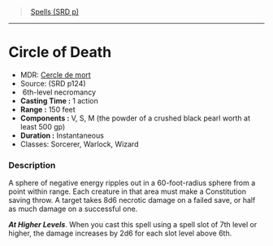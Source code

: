 ﻿---
!SpellItem
Name: Circle of Death
AltName: '[Cercle de mort](hd_spells_cercle_de_mort.md)'
Type: necromancy
Level: 6
CastingTime: 1 action
Range: 150 feet
Components: V, S, M (the powder of a crushed black pearl worth at least 500 gp)
Duration: Instantaneous
Classes: Sorcerer, Warlock, Wizard
Family: SpellVO
Source: (SRD p124)
Id: spells_vo.md#circle-of-death
ParentLink: spells_vo.md#spells-srd-p
ParentName: Spells (SRD p)
NameLevel: 1
Attributes:
  Name: Circle of Death
  Markdown: >+
    # <!--Name-->Circle of Death<!--/Name-->


    - MDR: <!--AltName-->[Cercle de mort](hd_spells_cercle_de_mort.md)<!--/AltName-->

    - Source: <!--Source-->(SRD p124)<!--/Source-->

    -  <!--Level-->6<!--/Level-->th-level <!--Type-->necromancy<!--/Type-->

    - **Casting Time :** <!--CastingTime-->1 action<!--/CastingTime-->

    - **Range :** <!--Range-->150 feet<!--/Range-->

    - **Components :** <!--Components-->V, S, M (the powder of a crushed black pearl worth at least 500 gp)<!--/Components-->

    - **Duration :** <!--Duration-->Instantaneous<!--/Duration-->

    - Classes: <!--Classes-->Sorcerer, Warlock, Wizard<!--/Classes-->


    ### Description


    A sphere of negative energy ripples out in a 60-foot-radius sphere from a point within range. Each creature in that area must make a Constitution saving throw. A target takes 8d6 necrotic damage on a failed save, or half as much damage on a successful one.


    **_At Higher Levels_**. When you cast this spell using a spell slot of 7th level or higher, the damage increases by 2d6 for each slot level above 6th.

  AltName: '[Cercle de mort](hd_spells_cercle_de_mort.md)'
  Source: (SRD p124)
  Level: 6
  Type: necromancy
  CastingTime: 1 action
  Range: 150 feet
  Components: V, S, M (the powder of a crushed black pearl worth at least 500 gp)
  Duration: Instantaneous
  Classes: Sorcerer, Warlock, Wizard
AttributesDictionary: >+
  Name: Circle of Death

  Markdown: >+

    # <!--Name-->Circle of Death<!--/Name-->





    - MDR: <!--AltName-->[Cercle de mort](hd_spells_cercle_de_mort.md)<!--/AltName-->



    - Source: <!--Source-->(SRD p124)<!--/Source-->



    -  <!--Level-->6<!--/Level-->th-level <!--Type-->necromancy<!--/Type-->



    - **Casting Time :** <!--CastingTime-->1 action<!--/CastingTime-->



    - **Range :** <!--Range-->150 feet<!--/Range-->



    - **Components :** <!--Components-->V, S, M (the powder of a crushed black pearl worth at least 500 gp)<!--/Components-->



    - **Duration :** <!--Duration-->Instantaneous<!--/Duration-->



    - Classes: <!--Classes-->Sorcerer, Warlock, Wizard<!--/Classes-->





    ### Description





    A sphere of negative energy ripples out in a 60-foot-radius sphere from a point within range. Each creature in that area must make a Constitution saving throw. A target takes 8d6 necrotic damage on a failed save, or half as much damage on a successful one.





    **_At Higher Levels_**. When you cast this spell using a spell slot of 7th level or higher, the damage increases by 2d6 for each slot level above 6th.



  AltName: '[Cercle de mort](hd_spells_cercle_de_mort.md)'

  Source: (SRD p124)

  Level: 6

  Type: necromancy

  CastingTime: 1 action

  Range: 150 feet

  Components: V, S, M (the powder of a crushed black pearl worth at least 500 gp)

  Duration: Instantaneous

  Classes: Sorcerer, Warlock, Wizard

---
> [Spells (SRD p)](srd_spells.md)

---

# Circle of Death

- MDR: [Cercle de mort](hd_spells_cercle_de_mort.md)
- Source: (SRD p124)
-  6th-level necromancy
- **Casting Time :** 1 action
- **Range :** 150 feet
- **Components :** V, S, M (the powder of a crushed black pearl worth at least 500 gp)
- **Duration :** Instantaneous
- Classes: Sorcerer, Warlock, Wizard

### Description

A sphere of negative energy ripples out in a 60-foot-radius sphere from a point within range. Each creature in that area must make a Constitution saving throw. A target takes 8d6 necrotic damage on a failed save, or half as much damage on a successful one.

**_At Higher Levels_**. When you cast this spell using a spell slot of 7th level or higher, the damage increases by 2d6 for each slot level above 6th.

